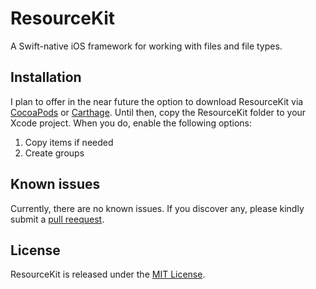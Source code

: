 # ResourceKit
A Swift-native iOS framework for working with files and file types.

## Installation
I plan to offer in the near future the option to download ResourceKit via [CocoaPods](https://cocoapods.org) or [Carthage](https://github.com/Carthage/Carthage). Until then, copy the ResourceKit folder to your Xcode project.  When you do, enable the following options:

1.  Copy items if needed
2.  Create groups

## Known issues
Currently, there are no known issues.  If you discover any, please kindly submit a [pull reequest](https://github.com/djrlj694/ResourceKit/pull/new/master).

## License
ResourceKit is released under the [MIT License](LICENSE.md).
